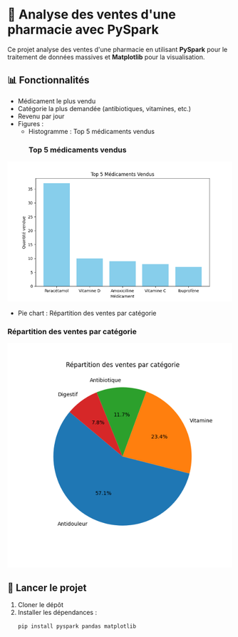 # 🏥 Analyse des ventes d'une pharmacie avec PySpark

Ce projet analyse des ventes d'une pharmacie en utilisant **PySpark** pour le traitement de données massives et **Matplotlib** pour la visualisation.

## 📊 Fonctionnalités
- Médicament le plus vendu
- Catégorie la plus demandée (antibiotiques, vitamines, etc.)
- Revenu par jour
- Figures :
  - Histogramme : Top 5 médicaments vendus
    ### Top 5 médicaments vendus
![Top 5 Médicaments](figures/top5_medicaments.png)
  - Pie chart : Répartition des ventes par catégorie

### Répartition des ventes par catégorie
![Répartition par catégorie](figures/repartition_categories.png)


## 🚀 Lancer le projet
1. Cloner le dépôt
2. Installer les dépendances :
   ```bash
   pip install pyspark pandas matplotlib
